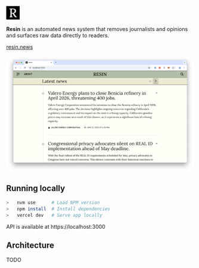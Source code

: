 <img src="assets/icon.png" width="36px">

**Resin** is an automated news system that removes journalists and opinions and surfaces raw data directly to readers.

[resin.news](resin.news)

<img src="assets/preview.png">

## Running locally

```bash
>   nvm use      # Load NPM version
>   npm install  # Install dependencies
>   vercel dev   # Serve app locally
```

API is available at https://localhost:3000

## Architecture

TODO

